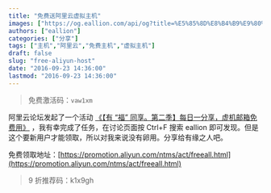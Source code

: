 ```yaml
---
title: "免费送阿里云虚拟主机"
images: ["https://og.eallion.com/api/og?title=%E5%85%8D%E8%B4%B9%E9%80%81%E9%98%BF%E9%87%8C%E4%BA%91%E8%99%9A%E6%8B%9F%E4%B8%BB%E6%9C%BA"]
authors: ["eallion"]
categories: ["分享"]
tags: ["主机","阿里云","免费主机","虚拟主机"]
draft: false
slug: "free-aliyun-host"
date: "2016-09-23 14:36:00"
lastmod: "2016-09-23 14:36:00"
---
```


> 免费激活码：`vaw1xm`

阿里云论坛发起了一个活动 [《【有 “福” 同享。第二季】每日一分享，虚机邮箱免费用》](https://bbs.aliyun.com/read/293197.html) ，我有幸完成了任务，在讨论页面按 Ctrl+F 搜索 eallion 即可发现。但是这个要新用户才能领取，所以对我来说没有卵用。分享给有缘之人吧。

免费领取地址：[https://promotion.aliyun.com/ntms/act/freeall.html](https://promotion.aliyun.com/ntms/act/freeall.html)

> 9 折推荐码：k1x9gh
